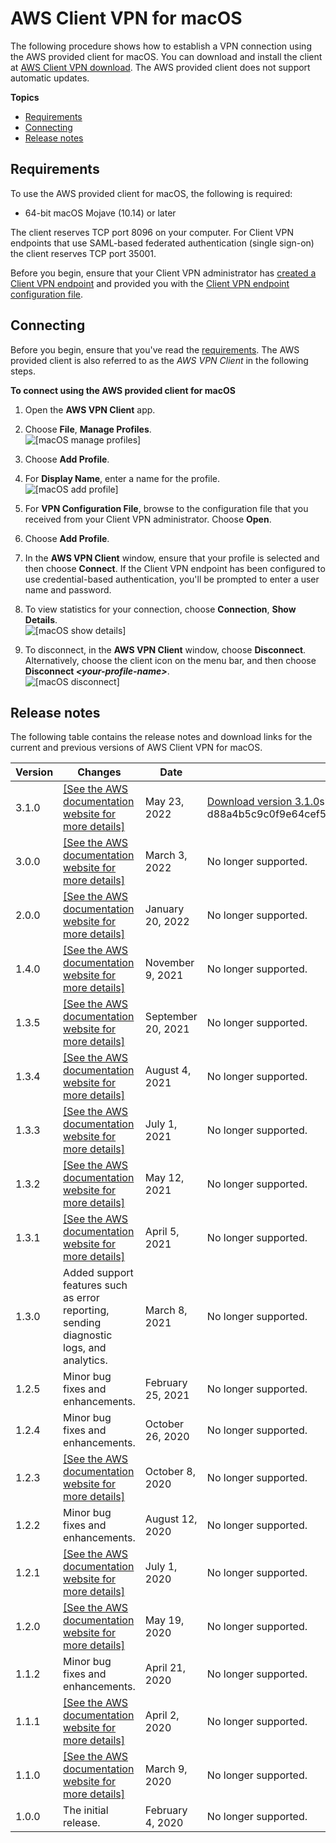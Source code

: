 # AWS Client VPN for macOS<a name="client-vpn-connect-macos"></a>

The following procedure shows how to establish a VPN connection using the AWS provided client for macOS\. You can download and install the client at [AWS Client VPN download](https://aws.amazon.com/vpn/client-vpn-download/)\. The AWS provided client does not support automatic updates\.

**Topics**
+ [Requirements](#client-vpn-connect-macos-req)
+ [Connecting](#client-vpn-connect-macos-connecting)
+ [Release notes](#client-vpn-connect-macos-release-notes)

## Requirements<a name="client-vpn-connect-macos-req"></a>

To use the AWS provided client for macOS, the following is required:
+ 64\-bit macOS Mojave \(10\.14\) or later

The client reserves TCP port 8096 on your computer\. For Client VPN endpoints that use SAML\-based federated authentication \(single sign\-on\) the client reserves TCP port 35001\.

Before you begin, ensure that your Client VPN administrator has [created a Client VPN endpoint](https://docs.aws.amazon.com/vpn/latest/clientvpn-admin/cvpn-working-endpoints.html#cvpn-working-endpoint-create) and provided you with the [Client VPN endpoint configuration file](https://docs.aws.amazon.com/vpn/latest/clientvpn-admin/cvpn-working-endpoints.html#cvpn-working-endpoint-export)\.

## Connecting<a name="client-vpn-connect-macos-connecting"></a>

Before you begin, ensure that you've read the [requirements](#client-vpn-connect-macos-req)\. The AWS provided client is also referred to as the *AWS VPN Client* in the following steps\.

**To connect using the AWS provided client for macOS**

1. Open the **AWS VPN Client** app\.

1. Choose **File**, **Manage Profiles**\.  
![\[macOS manage profiles\]](http://docs.aws.amazon.com/vpn/latest/clientvpn-user/images/client-vpn-mac-profiles.png)

1. Choose **Add Profile**\.

1. For **Display Name**, enter a name for the profile\.  
![\[macOS add profile\]](http://docs.aws.amazon.com/vpn/latest/clientvpn-user/images/client-vpn-mac-add-profile.png)

1. For **VPN Configuration File**, browse to the configuration file that you received from your Client VPN administrator\. Choose **Open**\.

1. Choose **Add Profile**\.

1. In the **AWS VPN Client** window, ensure that your profile is selected and then choose **Connect**\. If the Client VPN endpoint has been configured to use credential\-based authentication, you'll be prompted to enter a user name and password\.

1. To view statistics for your connection, choose **Connection**, **Show Details**\.  
![\[macOS show details\]](http://docs.aws.amazon.com/vpn/latest/clientvpn-user/images/client-vpn-mac-details.png)

1. To disconnect, in the **AWS VPN Client** window, choose **Disconnect**\. Alternatively, choose the client icon on the menu bar, and then choose **Disconnect *<your\-profile\-name>***\.  
![\[macOS disconnect\]](http://docs.aws.amazon.com/vpn/latest/clientvpn-user/images/client-vpn-mac-disconnect.png)

## Release notes<a name="client-vpn-connect-macos-release-notes"></a>

The following table contains the release notes and download links for the current and previous versions of AWS Client VPN for macOS\.


| Version | Changes | Date | Download link | 
| --- | --- | --- | --- | 
| 3\.1\.0 |  [\[See the AWS documentation website for more details\]](http://docs.aws.amazon.com/vpn/latest/clientvpn-user/client-vpn-connect-macos.html)  | May 23, 2022 | [Download version 3\.1\.0](https://d20adtppz83p9s.cloudfront.net/OSX/3.1.0/AWS_VPN_Client.pkg)sha256: d88a4b5c9c0f9e64cef52ab508c65aff23913f712589c1f994b0578db985baf9 | 
| 3\.0\.0 |  [\[See the AWS documentation website for more details\]](http://docs.aws.amazon.com/vpn/latest/clientvpn-user/client-vpn-connect-macos.html)  | March 3, 2022 | No longer supported\. | 
| 2\.0\.0 |  [\[See the AWS documentation website for more details\]](http://docs.aws.amazon.com/vpn/latest/clientvpn-user/client-vpn-connect-macos.html)  | January 20, 2022 | No longer supported\. | 
| 1\.4\.0 |  [\[See the AWS documentation website for more details\]](http://docs.aws.amazon.com/vpn/latest/clientvpn-user/client-vpn-connect-macos.html)  | November 9, 2021 | No longer supported\. | 
| 1\.3\.5 |  [\[See the AWS documentation website for more details\]](http://docs.aws.amazon.com/vpn/latest/clientvpn-user/client-vpn-connect-macos.html)  | September 20, 2021 | No longer supported\. | 
| 1\.3\.4 |  [\[See the AWS documentation website for more details\]](http://docs.aws.amazon.com/vpn/latest/clientvpn-user/client-vpn-connect-macos.html)  | August 4, 2021 | No longer supported\. | 
| 1\.3\.3 |  [\[See the AWS documentation website for more details\]](http://docs.aws.amazon.com/vpn/latest/clientvpn-user/client-vpn-connect-macos.html)  | July 1, 2021 | No longer supported\. | 
| 1\.3\.2 |  [\[See the AWS documentation website for more details\]](http://docs.aws.amazon.com/vpn/latest/clientvpn-user/client-vpn-connect-macos.html)  | May 12, 2021 | No longer supported\. | 
| 1\.3\.1 |  [\[See the AWS documentation website for more details\]](http://docs.aws.amazon.com/vpn/latest/clientvpn-user/client-vpn-connect-macos.html)  | April 5, 2021 | No longer supported\. | 
| 1\.3\.0 | Added support features such as error reporting, sending diagnostic logs, and analytics\. | March 8, 2021 | No longer supported\. | 
| 1\.2\.5 | Minor bug fixes and enhancements\. | February 25, 2021 | No longer supported\. | 
| 1\.2\.4 | Minor bug fixes and enhancements\. | October 26, 2020 | No longer supported\. | 
| 1\.2\.3 | [\[See the AWS documentation website for more details\]](http://docs.aws.amazon.com/vpn/latest/clientvpn-user/client-vpn-connect-macos.html)  | October 8, 2020 | No longer supported\. | 
| 1\.2\.2 | Minor bug fixes and enhancements\. | August 12, 2020 | No longer supported\. | 
| 1\.2\.1 |  [\[See the AWS documentation website for more details\]](http://docs.aws.amazon.com/vpn/latest/clientvpn-user/client-vpn-connect-macos.html)  | July 1, 2020 | No longer supported\. | 
| 1\.2\.0 |  [\[See the AWS documentation website for more details\]](http://docs.aws.amazon.com/vpn/latest/clientvpn-user/client-vpn-connect-macos.html)  | May 19, 2020 | No longer supported\. | 
| 1\.1\.2 | Minor bug fixes and enhancements\. | April 21, 2020 | No longer supported\. | 
| 1\.1\.1 |  [\[See the AWS documentation website for more details\]](http://docs.aws.amazon.com/vpn/latest/clientvpn-user/client-vpn-connect-macos.html)  | April 2, 2020 | No longer supported\. | 
| 1\.1\.0 |  [\[See the AWS documentation website for more details\]](http://docs.aws.amazon.com/vpn/latest/clientvpn-user/client-vpn-connect-macos.html)  | March 9, 2020 | No longer supported\. | 
| 1\.0\.0 | The initial release\. | February 4, 2020 | No longer supported\. | 
